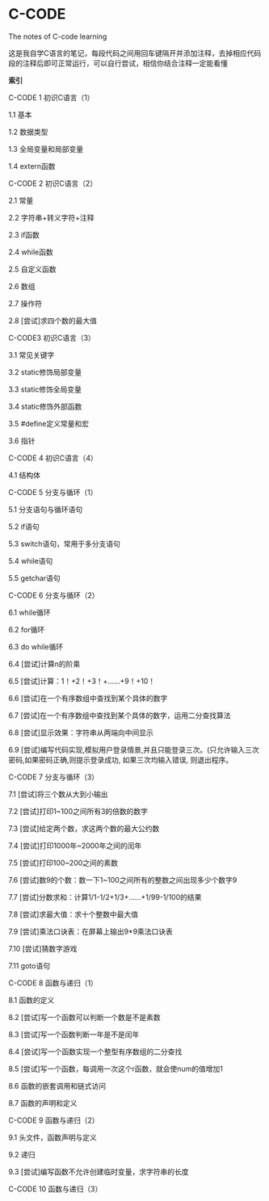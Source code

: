 # C-CODE
The notes of C-code learning

这是我自学C语言的笔记，每段代码之间用回车键隔开并添加注释，去掉相应代码段的注释后即可正常运行，可以自行尝试，相信你结合注释一定能看懂


**索引**


C-CODE 1   初识C语言（1）

1.1 基本

1.2 数据类型

1.3 全局变量和局部变量

1.4 extern函数


C-CODE 2   初识C语言（2）

2.1 常量

2.2 字符串+转义字符+注释

2.3 if函数

2.4 while函数

2.5 自定义函数

2.6 数组

2.7 操作符

2.8 [尝试]求四个数的最大值


C-CODE3   初识C语言（3）

3.1 常见关键字

3.2 static修饰局部变量

3.3 static修饰全局变量

3.4 static修饰外部函数

3.5 #define定义常量和宏

3.6 指针


C-CODE 4   初识C语言（4）

4.1 结构体


C-CODE 5   分支与循环（1）

5.1 分支语句与循环语句

5.2 if语句

5.3 switch语句，常用于多分支语句

5.4 while语句

5.5 getchar语句


C-CODE 6   分支与循环（2）

6.1 while循环

6.2 for循环

6.3 do while循环

6.4 [尝试]计算n的阶乘

6.5 [尝试]计算：1！+2！+3！+……+9！+10！

6.6 [尝试]在一个有序数组中查找到某个具体的数字

6.7 [尝试]在一个有序数组中查找到某个具体的数字，运用二分查找算法

6.8 [尝试]显示效果：字符串从两端向中间显示

6.9 [尝试]编写代码实现,模拟用户登录情景,并且只能登录三次。(只允许输入三次密码,如果密码正确,则提示登录成功, 如果三次均输入错误, 则退出程序。


C-CODE 7   分支与循环（3）

7.1 [尝试]将三个数从大到小输出

7.2 [尝试]打印1~100之间所有3的倍数的数字

7.3 [尝试]给定两个数，求这两个数的最大公约数

7.4 [尝试]打印1000年~2000年之间的闰年

7.5 [尝试]打印100~200之间的素数

7.6 [尝试]数9的个数：数一下1~100之间所有的整数之间出现多少个数字9

7.7 [尝试]分数求和：计算1/1-1/2+1/3+……+1/99-1/100的结果

7.8 [尝试]求最大值：求十个整数中最大值

7.9 [尝试]乘法口诀表：在屏幕上输出9*9乘法口诀表

7.10 [尝试]猜数字游戏

7.11 goto语句


C-CODE 8   函数与递归（1）

8.1 函数的定义

8.2 [尝试]写一个函数可以判断一个数是不是素数

8.3 [尝试]写一个函数判断一年是不是闰年

8.4 [尝试]写一个函数实现一个整型有序数组的二分查找

8.5 [尝试]写一个函数，每调用一次这个r函数，就会使num的值增加1

8.6 函数的嵌套调用和链式访问

8.7 函数的声明和定义


C-CODE 9   函数与递归（2）

9.1 头文件，函数声明与定义

9.2 递归

9.3 [尝试]编写函数不允许创建临时变量，求字符串的长度


C-CODE 10   函数与递归（3）
